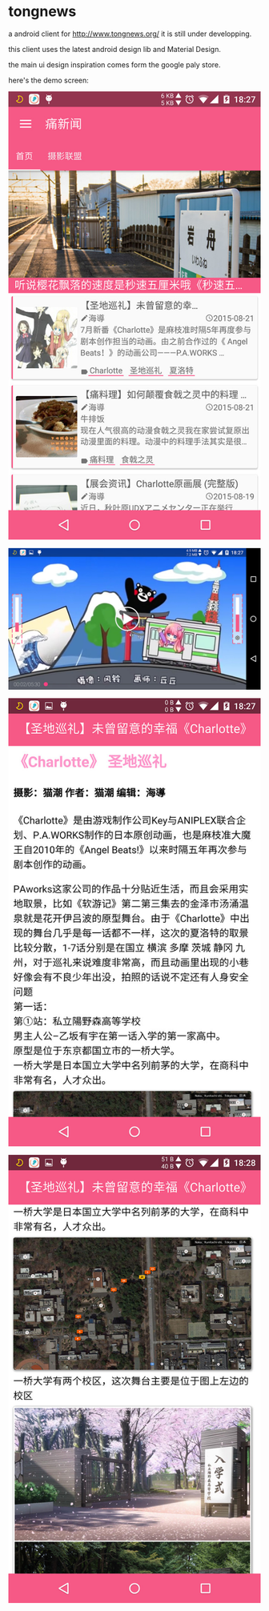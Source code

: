 # tongnews
a android client for http://www.tongnews.org/ it is still under developping.

this client uses the latest android design lib and Material Design.

the main ui design inspiration comes form the google paly store.

here's the demo screen:

![screenshot1](https://github.com/ayaseruri/tongnews/blob/master/screenshot/1.jpg?raw=true)

![screenshot1](https://github.com/ayaseruri/tongnews/blob/master/screenshot/2.jpg?raw=true)

![screenshot1](https://github.com/ayaseruri/tongnews/blob/master/screenshot/3.jpg?raw=true)

![screenshot1](https://github.com/ayaseruri/tongnews/blob/master/screenshot/4.jpg?raw=true)
